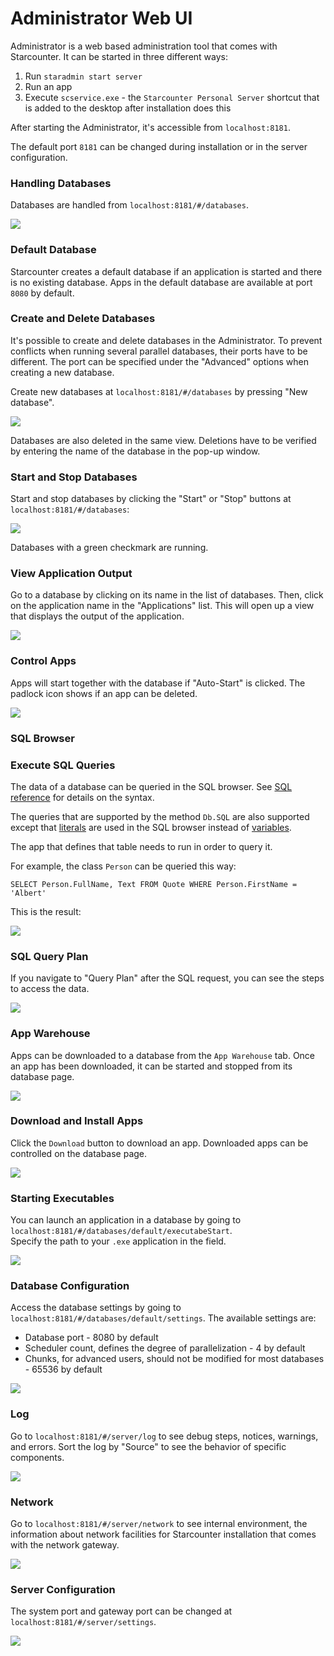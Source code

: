 # Administrator Web UI

Administrator is a web based administration tool that comes with Starcounter. It can be started in three different ways:  
1. Run `staradmin start server`  
2. Run an app  
3. Execute `scservice.exe` - the `Starcounter Personal Server` shortcut that is added to the desktop after installation does this

After starting the Administrator, it's accessible from `localhost:8181`.

The default port `8181` can be changed during installation or in the server configuration.

### Handling Databases

Databases are handled from `localhost:8181/#/databases`.



![](../../.gitbook/assets/1%20%281%29.png)



### Default Database

Starcounter creates a default database if an application is started and there is no existing database. Apps in the default database are available at port `8080` by default.

### Create and Delete Databases

It's possible to create and delete databases in the Administrator. To prevent conflicts when running several parallel databases, their ports have to be different. The port can be specified under the "Advanced" options when creating a new database.

Create new databases at `localhost:8181/#/databases` by pressing "New database".



![](../../.gitbook/assets/3%20%281%29.png)



Databases are also deleted in the same view. Deletions have to be verified by entering the name of the database in the pop-up window.

### Start and Stop Databases

Start and stop databases by clicking the "Start" or "Stop" buttons at `localhost:8181/#/databases`:



![](../../.gitbook/assets/56%20%281%29.png)



Databases with a green checkmark are running.

### View Application Output

Go to a database by clicking on its name in the list of databases. Then, click on the application name in the "Applications" list. This will open up a view that displays the output of the application.



![](../../.gitbook/assets/appoutput2%20%281%29.gif)



### Control Apps

Apps will start together with the database if "Auto-Start" is clicked. The padlock icon shows if an app can be deleted.



![](../../.gitbook/assets/database.png)



### SQL Browser

### Execute SQL Queries

The data of a database can be queried in the SQL browser. See [SQL reference](../sql/) for details on the syntax.

The queries that are supported by the method `Db.SQL` are also supported except that [literals](../sql/literals.md) are used in the SQL browser instead of [variables](../database/variables.md).

The app that defines that table needs to run in order to query it.

For example, the class `Person` can be queried this way:

```
SELECT Person.FullName, Text FROM Quote WHERE Person.FirstName = 'Albert'
```

This is the result:



![](../../.gitbook/assets/screenshot-2015-10-02-17.23.40.png)



### SQL Query Plan

If you navigate to "Query Plan" after the SQL request, you can see the steps to access the data.



![](../../.gitbook/assets/5%20%281%29.png)



### App Warehouse

Apps can be downloaded to a database from the `App Warehouse` tab. Once an app has been downloaded, it can be started and stopped from its database page.



![](../../.gitbook/assets/appstoretab%20%281%29.png)



### Download and Install Apps

Click the `Download` button to download an app. Downloaded apps can be controlled on the database page.



![](../../.gitbook/assets/appstore1.png)



### Starting Executables

You can launch an application in a database by going to `localhost:8181/#/databases/default/executabeStart`.  
Specify the path to your `.exe` application in the field.



![](../../.gitbook/assets/6.png)



### Database Configuration

Access the database settings by going to `localhost:8181/#/databases/default/settings`. The available settings are:

* Database port - 8080 by default
* Scheduler count, defines the degree of parallelization - 4 by default
* Chunks, for advanced users, should not be modified for most databases - 65536 by default



![](../../.gitbook/assets/7%20%281%29.png)



### Log

Go to `localhost:8181/#/server/log` to see debug steps, notices, warnings, and errors. Sort the log by "Source" to see the behavior of specific components.



![](../../.gitbook/assets/8%20%281%29.png)



### Network

Go to `localhost:8181/#/server/network` to see internal environment, the information about network facilities for Starcounter installation that comes with the network gateway.



![](../../.gitbook/assets/9.png)



### Server Configuration

The system port and gateway port can be changed at `localhost:8181/#/server/settings`.



![](../../.gitbook/assets/10.png)



